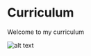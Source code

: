 # Curriculum
Welcome to my curriculum

![alt text](https://github.com/ktlaboral/Curriculum/blob/main/curriculum.png?raw=true)

